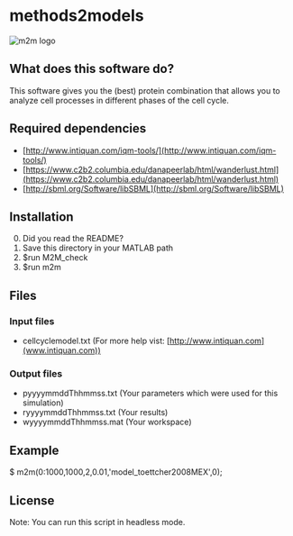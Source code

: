 # methods2models
![m2m logo](https://github.com/robingarcia/methods2models/blob/master/m2m_logo_320.jpg)

## What does this software do?

This software gives you the (best) protein combination that allows you to analyze cell processes in different phases of the cell cycle.

## Required dependencies

- [http://www.intiquan.com/iqm-tools/](http://www.intiquan.com/iqm-tools/)
- [https://www.c2b2.columbia.edu/danapeerlab/html/wanderlust.html](https://www.c2b2.columbia.edu/danapeerlab/html/wanderlust.html)
- [http://sbml.org/Software/libSBML](http://sbml.org/Software/libSBML)

## Installation

0. Did you read the README?
1. Save this directory in your MATLAB path
2. $run M2M_check
3. $run m2m

## Files
### Input files
- cellcyclemodel.txt (For more help vist: [http://www.intiquan.com](www.intiquan.com))

### Output files
- pyyyymmddThhmmss.txt (Your parameters which were used for this simulation)
- ryyyymmddThhmmss.txt (Your results)
- wyyyymmddThhmmss.mat (Your workspace)


## Example
$ m2m(0:1000,1000,2,0.01,'model_toettcher2008MEX',0);

## License


Note: You can run this script in headless mode.
